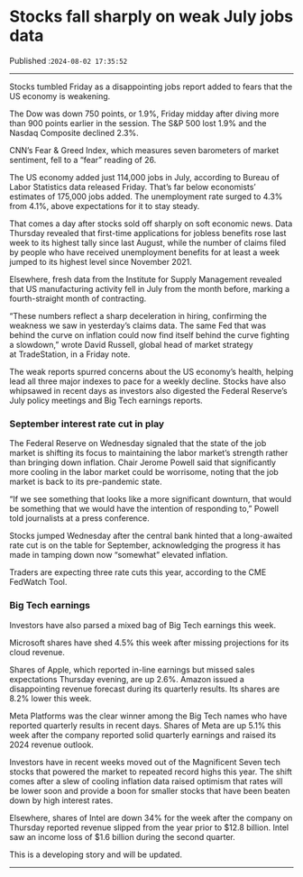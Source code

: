 # Stocks fall sharply on weak July jobs data

Published :`2024-08-02 17:35:52`

---

Stocks tumbled Friday as a disappointing jobs report added to fears that the US economy is weakening.

The Dow was down 750 points, or 1.9%, Friday midday after diving more than 900 points earlier in the session. The S&P 500 lost 1.9% and the Nasdaq Composite declined 2.3%.

CNN’s Fear & Greed Index, which measures seven barometers of market sentiment, fell to a “fear” reading of 26.

The US economy added just 114,000 jobs in July, according to Bureau of Labor Statistics data released Friday. That’s far below economists’ estimates of 175,000 jobs added. The unemployment rate surged to 4.3% from 4.1%, above expectations for it to stay steady.

That comes a day after stocks sold off sharply on soft economic news. Data Thursday revealed that first-time applications for jobless benefits rose last week to its highest tally since last August, while the number of claims filed by people who have received unemployment benefits for at least a week jumped to its highest level since November 2021.

Elsewhere, fresh data from the Institute for Supply Management revealed that US manufacturing activity fell in July from the month before, marking a fourth-straight month of contracting.

“These numbers reflect a sharp deceleration in hiring, confirming the weakness we saw in yesterday’s claims data. The same Fed that was behind the curve on inflation could now find itself behind the curve fighting a slowdown,” wrote David Russell, global head of market strategy at TradeStation, in a Friday note.

The weak reports spurred concerns about the US economy’s health, helping lead all three major indexes to pace for a weekly decline. Stocks have also whipsawed in recent days as investors also digested the Federal Reserve’s July policy meetings and Big Tech earnings reports.

### September interest rate cut in play

The Federal Reserve on Wednesday signaled that the state of the job market is shifting its focus to maintaining the labor market’s strength rather than bringing down inflation. Chair Jerome Powell said that significantly more cooling in the labor market could be worrisome, noting that the job market is back to its pre-pandemic state.

“If we see something that looks like a more significant downturn, that would be something that we would have the intention of responding to,” Powell told journalists at a press conference.

Stocks jumped Wednesday after the central bank hinted that a long-awaited rate cut is on the table for September, acknowledging the progress it has made in tamping down now “somewhat” elevated inflation.

Traders are expecting three rate cuts this year, according to the CME FedWatch Tool.

### Big Tech earnings

Investors have also parsed a mixed bag of Big Tech earnings this week.

Microsoft shares have shed 4.5% this week after missing projections for its cloud revenue.

Shares of Apple, which reported in-line earnings but missed sales expectations Thursday evening, are up 2.6%. Amazon issued a disappointing revenue forecast during its quarterly results. Its shares are 8.2% lower this week.

Meta Platforms was the clear winner among the Big Tech names who have reported quarterly results in recent days. Shares of Meta are up 5.1% this week after the company reported solid quarterly earnings and raised its 2024 revenue outlook.

Investors have in recent weeks moved out of the Magnificent Seven tech stocks that powered the market to repeated record highs this year. The shift comes after a slew of cooling inflation data raised optimism that rates will be lower soon and provide a boon for smaller stocks that have been beaten down by high interest rates.

Elsewhere, shares of Intel are down 34% for the week after the company on Thursday reported revenue slipped from the year prior to $12.8 billion. Intel saw an income loss of $1.6 billion during the second quarter.

This is a developing story and will be updated.

---

